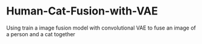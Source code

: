 # Human-Cat-Fusion-with-VAE
Using train a image fusion model with convolutional VAE to fuse an image of a person and a cat together
